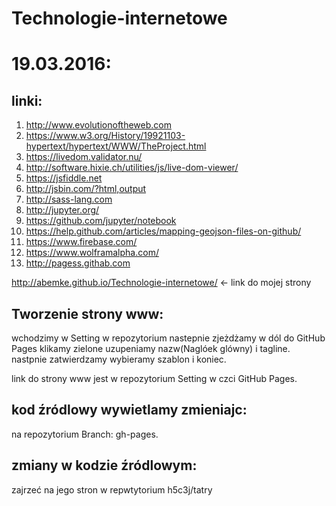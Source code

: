 # Technologie-internetowe

#  19.03.2016:

##  linki:
  1. http://www.evolutionoftheweb.com
  2. https://www.w3.org/History/19921103-hypertext/hypertext/WWW/TheProject.html
  3. https://livedom.validator.nu/
  4. http://software.hixie.ch/utilities/js/live-dom-viewer/
  5. https://jsfiddle.net
  6. http://jsbin.com/?html,output
  7. http://sass-lang.com
  8. http://jupyter.org/
  9. https://github.com/jupyter/notebook
  10. https://help.github.com/articles/mapping-geojson-files-on-github/
  11. https://www.firebase.com/
  12. https://www.wolframalpha.com/
  13. http://pagess.githab.com
  
http://abemke.github.io/Technologie-internetowe/ <- link do mojej strony

## Tworzenie strony www:

wchodzimy w Setting w repozytorium nastepnie zjeżdżamy w dól do GitHub Pages klikamy zielone uzupeniamy nazw(Naglóek glówny) i tagline.
nastpnie zatwierdzamy wybieramy szablon i koniec.

link do strony www jest w repozytorium Setting w czci GitHub Pages.

## kod źródlowy wywietlamy zmieniajc:

 na repozytorium Branch: gh-pages.

## zmiany w kodzie źródlowym:

zajrzeć na jego stron w repwtytorium h5c3j/tatry
